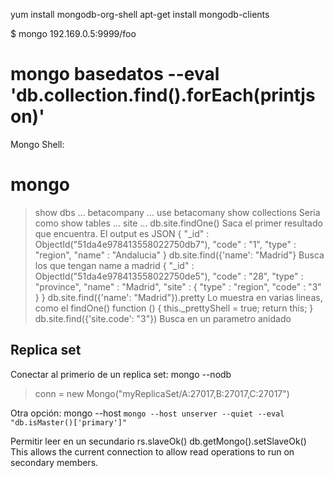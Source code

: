 yum install mongodb-org-shell
apt-get install mongodb-clients

$ mongo 192.169.0.5:9999/foo


# mongo basedatos --eval 'db.collection.find().forEach(printjson)'

Mongo Shell:
# mongo
> show dbs
...
betacompany
...
> use betacomany
> show collections		Seria como show tables
...
site
...
> db.site.findOne()		Saca el primer resultado que encuentra. El output es JSON
{
        "_id" : ObjectId("51da4e978413558022750db7"),
        "code" : "1",
        "type" : "region",
        "name" : "Andalucia"
}
> db.site.find({'name': "Madrid"}		Busca los que tengan name a madrid
{ "_id" : ObjectId("51da4e978413558022750de5"), "code" : "28", "type" : "province", "name" : "Madrid", "site" : { "type" : "region", "code" : "3" } }
> db.site.find({'name': "Madrid"}).pretty	Lo muestra en varias lineas, como el findOne()
function () {
    this._prettyShell = true;
    return this;
}
> db.site.find({'site.code': "3"})		Busca en un parametro anidado



## Replica set
Conectar al primerio de un replica set:
mongo --nodb
> conn = new Mongo("myReplicaSet/A:27017,B:27017,C:27017")

Otra opción:
mongo --host `mongo --host unserver --quiet --eval "db.isMaster()['primary']"`


Permitir leer en un secundario
rs.slaveOk()
db.getMongo().setSlaveOk()
This allows the current connection to allow read operations to run on secondary members.

